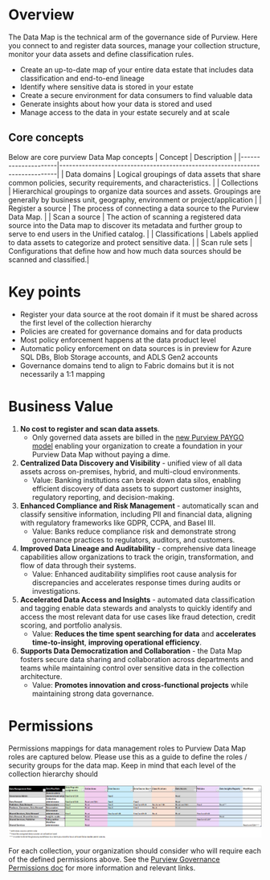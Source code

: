# Overview
The Data Map is the technical arm of the governance side of Purview. Here you connect to and register data sources, manage your collection structure, monitor your data assets and define classification rules.
- Create an up-to-date map of your entire data estate that includes data classification and end-to-end lineage
- Identify where sensitive data is stored in your estate
- Create a secure environment for data consumers to find valuable data
- Generate insights about how your data is stored and used
- Manage access to the data in your estate securely and at scale

## Core concepts
Below are core purview Data Map concepts
| Concept             | Description                                                                 |
|---------------------|-----------------------------------------------------------------------------|
| Data domains        | Logical groupings of data assets that share common policies, security requirements, and characteristics.         |
| Collections         | Hierarchical groupings to organize data sources and assets. Groupings are generally by business unit, geography, environment or project/application               |
| Register a source   | The process of connecting a data source to the Purview Data Map.            |
| Scan a source       | The action of scanning a registered data source into the Data map to discover its metadata and further group to serve to end users in the Unified catalog.   |
| Classifications     | Labels applied to data assets to categorize and protect sensitive data.     |
| Scan rule sets      | Configurations that define how and how much data sources should be scanned and classified.|

# Key points
- Register your data source at the root domain if it must be shared across the first level of the collection hierarchy
- Policies are created for governance domains and for data products
- Most policy enforcement happens at the data product level
- Automatic policy enforcement on data sources is in preview for Azure SQL DBs, Blob Storage accounts, and ADLS Gen2 accounts
- Governance domains tend to align to Fabric domains but it is not necessarily a 1:1 mapping

# Business Value
1. **No cost to register and scan data assets**.
    - Only governed data assets are billed in the [new Purview PAYGO model](https://learn.microsoft.com/en-us/purview/ms-purview-dg-pricing-announcement) enabling your organization to create a foundation in your Purview Data Map without paying a dime.
3. **Centralized Data Discovery and Visibility** - unified view of all data assets across on-premises, hybrid, and multi-cloud environments.
    - Value: Banking institutions can break down data silos, enabling efficient discovery of data assets to support customer insights, regulatory reporting, and decision-making.
3. **Enhanced Compliance and Risk Management** - automatically scan and classify sensitive information, including PII and financial data, aligning with regulatory frameworks like GDPR, CCPA, and Basel III.
    - Value: Banks reduce compliance risk and demonstrate strong governance practices to regulators, auditors, and customers.
4. **Improved Data Lineage and Auditability** - comprehensive data lineage capabilities allow organizations to track the origin, transformation, and flow of data through their systems.
   - Value: Enhanced auditability simplifies root cause analysis for discrepancies and accelerates response times during audits or investigations.
5. **Accelerated Data Access and Insights** - automated data classification and tagging enable data stewards and analysts to quickly identify and access the most relevant data for use cases like fraud detection, credit scoring, and portfolio analysis.
    - Value: **Reduces the time spent searching for data** and **accelerates time-to-insight**, **improving operational efficiency**.
6. **Supports Data Democratization and Collaboration** - the Data Map fosters secure data sharing and collaboration across departments and teams while maintaining control over sensitive data in the collection architecture.
    - Value: **Promotes innovation and cross-functional projects** while maintaining strong data governance.

# Permissions
Permissions mappings for data management roles to Purview Data Map roles are captured below. Please use this as a guide to define the roles / security groups for the data map. Keep in mind that each level of the collection hierarchy should  

![alt](https://github.com/alipouw13/appurviewdemo/blob/main/images/dm-role-mapping.png)

For each collection, your organization should consider who will require each of the defined permissions above. See the [Purview Governance Permissions doc](https://github.com/alipouw13/appurviewdemo/blob/main/0-purview_governance_permissions.md) for more information and relevant links.